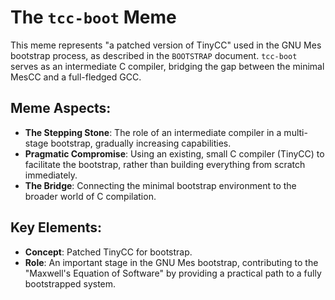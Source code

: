 # The `tcc-boot` Meme

This meme represents "a patched version of TinyCC" used in the GNU Mes bootstrap process, as described in the `BOOTSTRAP` document. `tcc-boot` serves as an intermediate C compiler, bridging the gap between the minimal MesCC and a full-fledged GCC.

## Meme Aspects:
- **The Stepping Stone**: The role of an intermediate compiler in a multi-stage bootstrap, gradually increasing capabilities.
- **Pragmatic Compromise**: Using an existing, small C compiler (TinyCC) to facilitate the bootstrap, rather than building everything from scratch immediately.
- **The Bridge**: Connecting the minimal bootstrap environment to the broader world of C compilation.

## Key Elements:
- **Concept**: Patched TinyCC for bootstrap.
- **Role**: An important stage in the GNU Mes bootstrap, contributing to the "Maxwell's Equation of Software" by providing a practical path to a fully bootstrapped system.
